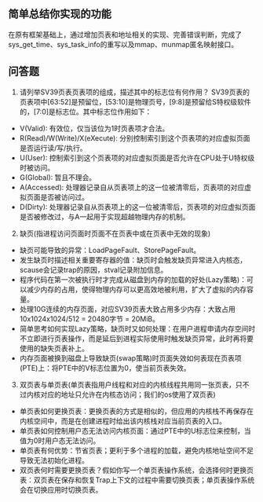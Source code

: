 ## 简单总结你实现的功能

在原有框架基础上，通过增加页表和地址相关的实现、完善错误判断，完成了sys_get_time、sys_task_info的重写以及mmap、munmap匿名映射接口。

## 问答题

1. 请列举SV39页表页表项的组成，描述其中的标志位有何作用？
SV39页表的页表项中[63:52]是预留位，[53:10]是物理页号，[9:8]是预留给S特权级软件的，[7:0]是标志位。其中标志位作用如下：
+ V(Valid): 有效位，仅当该位为1时页表项才合法。
+ R(Read)/W(Write)/X(eXecute): 分别控制索引到这个页表项的对应虚拟页面是否运行读/写/执行。
+ U(User): 控制索引到这个页表项的对应虚拟页面是否允许在CPU处于U特权级时被访问。
+ G(Global): 暂且不理会。
+ A(Accessed): 处理器记录自从页表项上的这一位被清零后，页表项的对应虚拟页面是否被访问过。
+ D(Dirty): 处理器记录自从页表项上的这一位被清零后，页表项的对应虚拟页面是否被修改过，与A一起用于实现超越物理内存的机制。

2. 缺页(指进程访问页面时页面不在页表中或在页表中无效的现象)
+ 缺页可能导致的异常：LoadPageFault、StorePageFault。
+ 发生缺页时描述相关重要寄存器的值：缺页时会触发缺页异常进入内核态，scause会记录trap的原因，stval记录附加信息。
+ 程序代码在第一次被执行时才完成从磁盘到内存的加载的好处(Lazy策略)：可以减少内存的占用，使得物理内存可以更高效地被利用，扩大了虚拟的内存容量。
+ 处理10G连续的内存页面，对应SV39页表大致占用多少内存：大致占用10x1024x1024/512 = 20480字节 = 20MiB。
+ 简单思考如何实现Lazy策略，缺页时又如何处理：在用户进程申请内存空间时不立即进行页表操作，而是延后到进程实际使用时触发缺页异常，此时再将要使用的缺失页表补上。
+ 内存页面被换到磁盘上导致缺页(swap策略)时页面失效如何表现在页表项(PTE)上：将PTE中的V标志位置为0，使当前页表失效。

3. 双页表与单页表(单页表指用户线程和对应的内核线程共用同一张页表，只不过内核对应的地址只允许在内核态访问；我们的os使用了双页表)
+ 单页表如何更换页表：更换页表的方式是相似的，但应用的内核栈不再保存在内核空间中，而是在创建进程时给出该内核栈对应当前页表的入口。
+ 单页表如何控制用户态无法访问内核页面：通过PTE中的U标志位来控制，当值为0时用户态无法访问。
+ 单页表有何优势：节省页表；更利于多个进程的加载，避免内核地址空间不足导致无法初始化进程。
+ 双页表何时需要更换页表？假如你写一个单页表操作系统，会选择何时更换页表：双页表在保存和恢复Trap上下文的过程中需要切换页表；单页表操作系统会在切换应用时切换页表。
